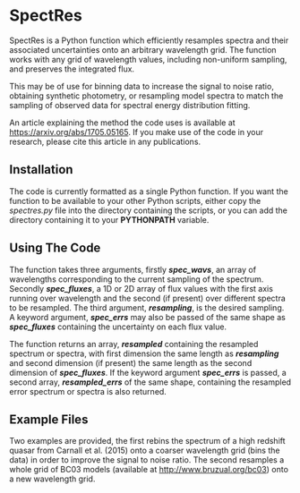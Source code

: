 # SpectRes

SpectRes is a Python function which efficiently resamples spectra and their associated uncertainties onto an arbitrary wavelength grid. The function works with any grid of wavelength values, including non-uniform sampling, and preserves the integrated flux. 

This may be of use for binning data to increase the signal to noise ratio, obtaining synthetic photometry, or resampling model spectra to match the sampling of observed data for spectral energy distribution fitting. 

An article explaining the method the code uses is available at https://arxiv.org/abs/1705.05165. If you make use of the code in your research, please cite this article in any publications.

## Installation

The code is currently formatted as a single Python function. If you want the function to be available to your other Python scripts, either copy the _spectres.py_ file into the directory containing the scripts, or you can add the directory containing it to your **PYTHONPATH** variable.

## Using The Code

The function takes three arguments, firstly _**spec_wavs**_, an array of wavelengths corresponding to the current sampling of the spectrum. Secondly _**spec_fluxes**_, a 1D or 2D array of flux values with the first axis running over wavelength and the second (if present) over different spectra to be resampled. The third argument, _**resampling**_, is the desired sampling. A keyword argument, _**spec_errs**_ may also be passed of the same shape as _**spec_fluxes**_ containing the uncertainty on each flux value. 

The function returns an array, _**resampled**_ containing the resampled spectrum or spectra, with first dimension the same length as _**resampling**_ and second dimension (if present) the same length as the second dimension of _**spec_fluxes**_. If the keyword argument _**spec_errs**_ is passed, a second array, _**resampled_errs**_ of the same shape, containing the resampled error spectrum or spectra is also returned.

## Example Files

Two examples are provided, the first rebins the spectrum of a high redshift quasar from Carnall et al. (2015) onto a coarser wavelength grid (bins the data) in order to improve the signal to noise ratio. The second resamples a whole grid of BC03 models (available at http://www.bruzual.org/bc03) onto a new wavelength grid.
